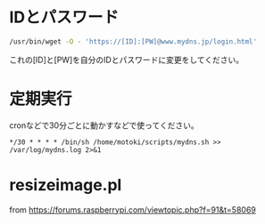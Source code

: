 # IDとパスワード
```bash:mydns.sh
/usr/bin/wget -O - 'https://[ID]:[PW]@www.mydns.jp/login.html'
```
これの[ID]と[PW]を自分のIDとパスワードに変更をしてください。

# 定期実行
cronなどで30分ごとに動かすなどで使ってください。


```
*/30 * * * * /bin/sh /home/motoki/scripts/mydns.sh >> /var/log/mydns.log 2>&1
```

# resizeimage.pl
from https://forums.raspberrypi.com/viewtopic.php?f=91&t=58069